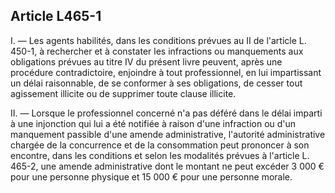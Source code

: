 Article L465-1
----
I. ― Les agents habilités, dans les conditions prévues au II de l'article L.
450-1, à rechercher et à constater les infractions ou manquements aux
obligations prévues au titre IV du présent livre peuvent, après une procédure
contradictoire, enjoindre à tout professionnel, en lui impartissant un délai
raisonnable, de se conformer à ses obligations, de cesser tout agissement
illicite ou de supprimer toute clause illicite.

II. ― Lorsque le professionnel concerné n'a pas déféré dans le délai imparti à
une injonction qui lui a été notifiée à raison d'une infraction ou d'un
manquement passible d'une amende administrative, l'autorité administrative
chargée de la concurrence et de la consommation peut prononcer à son encontre,
dans les conditions et selon les modalités prévues à l'article L. 465-2, une
amende administrative dont le montant ne peut excéder 3 000 € pour une personne
physique et 15 000 € pour une personne morale.
